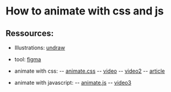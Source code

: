 # How to animate with css and js

## Ressources:

- Illustrations:
  [undraw](https://undraw.co/)

- tool:
  [figma](https://www.figma.com/)

- animate with css:
  -- [animate.css](https://animate.style/)
  -- [video](https://www.youtube.com/watch?v=gWai7fYp9PY&t=736s)
  -- [video2](https://www.youtube.com/watch?v=KLU4PUd7N14&t=704s)
  -- [article](https://css-tricks.com/animating-svg-css/)

- animate with javascript:
  -- [animate.js](https://animejs.com/documentation/)
  -- [video3](https://www.youtube.com/watch?v=mAKYW_1f-dw&t=16s)
